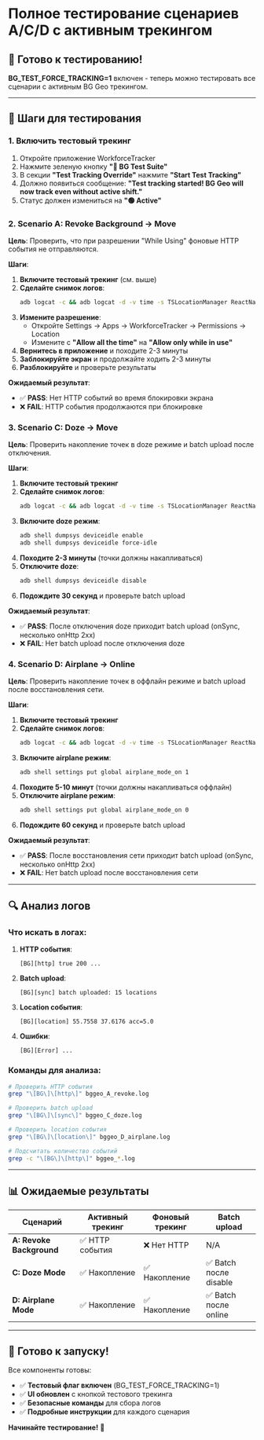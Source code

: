 # Полное тестирование сценариев A/C/D с активным трекингом

## 🎯 **Готово к тестированию!**

**BG_TEST_FORCE_TRACKING=1** включен - теперь можно тестировать все сценарии с активным BG Geo трекингом.

---

## 📱 **Шаги для тестирования**

### **1. Включить тестовый трекинг**
1. Откройте приложение WorkforceTracker
2. Нажмите зеленую кнопку **"🔬 BG Test Suite"**
3. В секции **"Test Tracking Override"** нажмите **"Start Test Tracking"**
4. Должно появиться сообщение: **"Test tracking started! BG Geo will now track even without active shift."**
5. Статус должен измениться на **"🟢 Active"**

### **2. Scenario A: Revoke Background → Move**

**Цель**: Проверить, что при разрешении "While Using" фоновые HTTP события не отправляются.

**Шаги**:
1. **Включите тестовый трекинг** (см. выше)
2. **Сделайте снимок логов**:
   ```bash
   adb logcat -c && adb logcat -d -v time -s TSLocationManager ReactNativeJS > bggeo_A_revoke.log
   ```
3. **Измените разрешение**:
   - Откройте Settings → Apps → WorkforceTracker → Permissions → Location
   - Измените с **"Allow all the time"** на **"Allow only while in use"**
4. **Вернитесь в приложение** и походите 2-3 минуты
5. **Заблокируйте экран** и продолжайте ходить 2-3 минуты
6. **Разблокируйте** и проверьте результаты

**Ожидаемый результат**: 
- ✅ **PASS**: Нет HTTP событий во время блокировки экрана
- ❌ **FAIL**: HTTP события продолжаются при блокировке

### **3. Scenario C: Doze → Move**

**Цель**: Проверить накопление точек в doze режиме и batch upload после отключения.

**Шаги**:
1. **Включите тестовый трекинг**
2. **Сделайте снимок логов**:
   ```bash
   adb logcat -c && adb logcat -d -v time -s TSLocationManager ReactNativeJS > bggeo_C_doze.log
   ```
3. **Включите doze режим**:
   ```bash
   adb shell dumpsys deviceidle enable
   adb shell dumpsys deviceidle force-idle
   ```
4. **Походите 2-3 минуты** (точки должны накапливаться)
5. **Отключите doze**:
   ```bash
   adb shell dumpsys deviceidle disable
   ```
6. **Подождите 30 секунд** и проверьте batch upload

**Ожидаемый результат**:
- ✅ **PASS**: После отключения doze приходит batch upload (onSync, несколько onHttp 2xx)
- ❌ **FAIL**: Нет batch upload после отключения doze

### **4. Scenario D: Airplane → Online**

**Цель**: Проверить накопление точек в оффлайн режиме и batch upload после восстановления сети.

**Шаги**:
1. **Включите тестовый трекинг**
2. **Сделайте снимок логов**:
   ```bash
   adb logcat -c && adb logcat -d -v time -s TSLocationManager ReactNativeJS > bggeo_D_airplane.log
   ```
3. **Включите airplane режим**:
   ```bash
   adb shell settings put global airplane_mode_on 1
   ```
4. **Походите 5-10 минут** (точки должны накапливаться оффлайн)
5. **Отключите airplane режим**:
   ```bash
   adb shell settings put global airplane_mode_on 0
   ```
6. **Подождите 60 секунд** и проверьте batch upload

**Ожидаемый результат**:
- ✅ **PASS**: После восстановления сети приходит batch upload (onSync, несколько onHttp 2xx)
- ❌ **FAIL**: Нет batch upload после восстановления сети

---

## 🔍 **Анализ логов**

### **Что искать в логах**:

1. **HTTP события**:
   ```
   [BG][http] true 200 ...
   ```

2. **Batch upload**:
   ```
   [BG][sync] batch uploaded: 15 locations
   ```

3. **Location события**:
   ```
   [BG][location] 55.7558 37.6176 acc=5.0
   ```

4. **Ошибки**:
   ```
   [BG][Error] ...
   ```

### **Команды для анализа**:

```bash
# Проверить HTTP события
grep "\[BG\]\[http\]" bggeo_A_revoke.log

# Проверить batch upload
grep "\[BG\]\[sync\]" bggeo_C_doze.log

# Проверить location события
grep "\[BG\]\[location\]" bggeo_D_airplane.log

# Подсчитать количество событий
grep -c "\[BG\]\[http\]" bggeo_*.log
```

---

## 📊 **Ожидаемые результаты**

| Сценарий | Активный трекинг | Фоновый трекинг | Batch upload |
|----------|------------------|-----------------|--------------|
| **A: Revoke Background** | ✅ HTTP события | ❌ Нет HTTP | N/A |
| **C: Doze Mode** | ✅ Накопление | ✅ Накопление | ✅ Batch после disable |
| **D: Airplane Mode** | ✅ Накопление | ✅ Накопление | ✅ Batch после online |

---

## 🚀 **Готово к запуску!**

Все компоненты готовы:
- ✅ **Тестовый флаг включен** (BG_TEST_FORCE_TRACKING=1)
- ✅ **UI обновлен** с кнопкой тестового трекинга
- ✅ **Безопасные команды** для сбора логов
- ✅ **Подробные инструкции** для каждого сценария

**Начинайте тестирование!** 🎯
